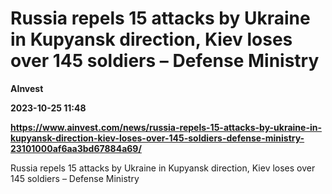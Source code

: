 # Russia repels 15 attacks by Ukraine in Kupyansk direction, Kiev loses over 145 soldiers – Defense Ministry
**AInvest**

**2023-10-25 11:48**

**https://www.ainvest.com/news/russia-repels-15-attacks-by-ukraine-in-kupyansk-direction-kiev-loses-over-145-soldiers-defense-ministry-23101000af6aa3bd67884a69/**

Russia repels 15 attacks by Ukraine in Kupyansk direction, Kiev loses over 145 soldiers – Defense Ministry